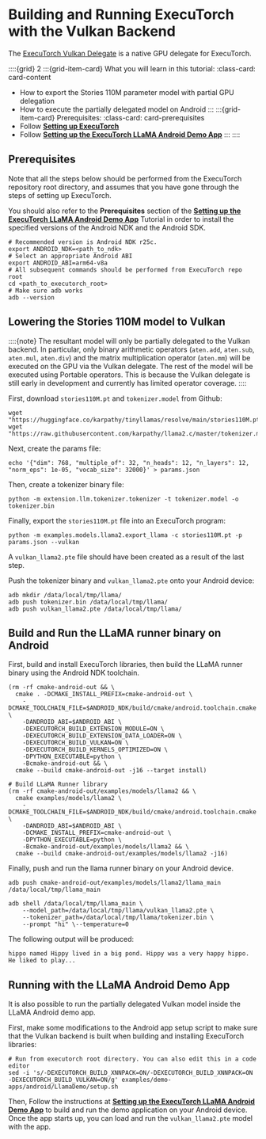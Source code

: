 # Building and Running ExecuTorch with the Vulkan Backend

The [ExecuTorch Vulkan Delegate](./native-delegates-executorch-vulkan-delegate.md)
is a native GPU delegate for ExecuTorch.

<!----This will show a grid card on the page----->
::::{grid} 2
:::{grid-item-card}  What you will learn in this tutorial:
:class-card: card-content
* How to export the Stories 110M parameter model with partial GPU delegation
* How to execute the partially delegated model on Android
:::
:::{grid-item-card}  Prerequisites:
:class-card: card-prerequisites
* Follow [**Setting up ExecuTorch**](./getting-started-setup.md)
* Follow [**Setting up the ExecuTorch LLaMA Android Demo App**](./llm/llama-demo-android.md)
:::
::::

## Prerequisites

Note that all the steps below should be performed from the ExecuTorch repository
root directory, and assumes that you have gone through the steps of setting up
ExecuTorch.

You should also refer to the **Prerequisites** section of the [**Setting up the ExecuTorch LLaMA Android Demo App**](./llm/llama-demo-android.md)
Tutorial in order to install the specified versions of the Android NDK and the
Android SDK.

```shell
# Recommended version is Android NDK r25c.
export ANDROID_NDK=<path_to_ndk>
# Select an appropriate Android ABI
export ANDROID_ABI=arm64-v8a
# All subsequent commands should be performed from ExecuTorch repo root
cd <path_to_executorch_root>
# Make sure adb works
adb --version
```

## Lowering the Stories 110M model to Vulkan

::::{note}
The resultant model will only be partially delegated to the Vulkan backend. In
particular, only binary arithmetic operators (`aten.add`, `aten.sub`,
`aten.mul`, `aten.div`) and the matrix multiplication operator (`aten.mm`) will
be executed on the GPU via the Vulkan delegate. The rest of the model will be
executed using Portable operators. This is because the Vulkan delegate is still
early in development and currently has limited operator coverage.
::::

First, download `stories110M.pt` and `tokenizer.model` from Github:

```shell
wget "https://huggingface.co/karpathy/tinyllamas/resolve/main/stories110M.pt"
wget "https://raw.githubusercontent.com/karpathy/llama2.c/master/tokenizer.model"
```

Next, create the params file:

```shell
echo '{"dim": 768, "multiple_of": 32, "n_heads": 12, "n_layers": 12, "norm_eps": 1e-05, "vocab_size": 32000}' > params.json
```

Then, create a tokenizer binary file:

```shell
python -m extension.llm.tokenizer.tokenizer -t tokenizer.model -o tokenizer.bin
```

Finally, export the `stories110M.pt` file into an ExecuTorch program:

```shell
python -m examples.models.llama2.export_llama -c stories110M.pt -p params.json --vulkan
```

A `vulkan_llama2.pte` file should have been created as a result of the last step.

Push the tokenizer binary and `vulkan_llama2.pte` onto your Android device:

```shell
adb mkdir /data/local/tmp/llama/
adb push tokenizer.bin /data/local/tmp/llama/
adb push vulkan_llama2.pte /data/local/tmp/llama/
```

## Build and Run the LLaMA runner binary on Android

First, build and install ExecuTorch libraries, then build the LLaMA runner
binary using the Android NDK toolchain.

```shell
(rm -rf cmake-android-out && \
  cmake . -DCMAKE_INSTALL_PREFIX=cmake-android-out \
    -DCMAKE_TOOLCHAIN_FILE=$ANDROID_NDK/build/cmake/android.toolchain.cmake \
    -DANDROID_ABI=$ANDROID_ABI \
    -DEXECUTORCH_BUILD_EXTENSION_MODULE=ON \
    -DEXECUTORCH_BUILD_EXTENSION_DATA_LOADER=ON \
    -DEXECUTORCH_BUILD_VULKAN=ON \
    -DEXECUTORCH_BUILD_KERNELS_OPTIMIZED=ON \
    -DPYTHON_EXECUTABLE=python \
    -Bcmake-android-out && \
  cmake --build cmake-android-out -j16 --target install)

# Build LLaMA Runner library
(rm -rf cmake-android-out/examples/models/llama2 && \
  cmake examples/models/llama2 \
    -DCMAKE_TOOLCHAIN_FILE=$ANDROID_NDK/build/cmake/android.toolchain.cmake \
    -DANDROID_ABI=$ANDROID_ABI \
    -DCMAKE_INSTALL_PREFIX=cmake-android-out \
    -DPYTHON_EXECUTABLE=python \
    -Bcmake-android-out/examples/models/llama2 && \
  cmake --build cmake-android-out/examples/models/llama2 -j16)
```

Finally, push and run the llama runner binary on your Android device.

```shell
adb push cmake-android-out/examples/models/llama2/llama_main /data/local/tmp/llama_main

adb shell /data/local/tmp/llama_main \
    --model_path=/data/local/tmp/llama/vulkan_llama2.pte \
    --tokenizer_path=/data/local/tmp/llama/tokenizer.bin \
    --prompt "hi" \--temperature=0
```

The following output will be produced:

```
hippo named Hippy lived in a big pond. Hippy was a very happy hippo. He liked to play...
```

## Running with the LLaMA Android Demo App

It is also possible to run the partially delegated Vulkan model inside the LLaMA
Android demo app.

First, make some modifications to the Android app setup script to make sure that
the Vulkan backend is built when building and installing ExecuTorch libraries:

```shell
# Run from executorch root directory. You can also edit this in a code editor
sed -i 's/-DEXECUTORCH_BUILD_XNNPACK=ON/-DEXECUTORCH_BUILD_XNNPACK=ON -DEXECUTORCH_BUILD_VULKAN=ON/g' examples/demo-apps/android/LlamaDemo/setup.sh
```

Then, Follow the instructions at [**Setting up the ExecuTorch LLaMA Android Demo App**](./llm/llama-demo-android.md)
to build and run the demo application on your Android device. Once the app
starts up, you can load and run the `vulkan_llama2.pte` model with the app.
